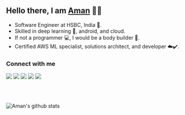 ## Hello there, I am [Aman](https://amanagarwal.io) 👨‍💻

- Software Engineer at HSBC, India 🏦.
- Skilled in deep learning 🤖, android, and cloud.
- If not a programmer 💻, I would be a body builder 💪.
- Certified AWS ML specialist, solutions architect, and developer ☁️✔️.

### Connect with me

<img src="https://img.shields.io/github/stars/amanbasu?style=social"/> <img src="https://img.shields.io/twitter/follow/TheAbecedarian_?style=social"/> <img src="https://img.shields.io/badge/website-amanagarwal.io-blue?link=http://amanagarwal.io"/> <img src="https://img.shields.io/badge/connect-linkedin-0e76a8?link=https://www.linkedin.com/in/aman-agarwal-743548137&logo=linkedin"/> <img src="https://img.shields.io/badge/follow-stack overflow-ef8236?link=https://stackoverflow.com/users/7546606/aman-agarwal&logo=stack-overflow"/>

<!-- [<img align="left" alt="Website" width="22px" src="https://img.icons8.com/dusk/64/000000/domain.png" />][website]
[<img align="left" alt="Portfolio" width="22px" src="https://img.icons8.com/cotton/64/000000/regular-document.png" />][portfolio]
[<img align="left" alt="Twitter" width="22px" src="https://img.icons8.com/fluent/24/000000/twitter.png" />][twitter]
[<img align="left" alt="LinkedIn" width="22px" src="https://img.icons8.com/cute-clipart/64/000000/linkedin.png" />][linkedin]
[<img align="left" alt="StackOverflow" width="22px" src="https://img.icons8.com/color/48/000000/stackoverflow.png" />][stackoverflow]
[website]: https://amanagarwal.io
[portfolio]: https://amanagarwal.io/portfolio/
[twitter]: https://twitter.com/TheAbecedarian_
[linkedin]: https://www.linkedin.com/in/aman-agarwal-743548137/
[stackoverflow]: https://stackoverflow.com/users/7546606/aman-agarwal -->

<br/><br/>

<!-- Options: &hide=stars,commits,prs,issues,contribs -->
![Aman's github stats](https://github-readme-stats.vercel.app/api?username=amanbasu&hide=prs,contribs)

